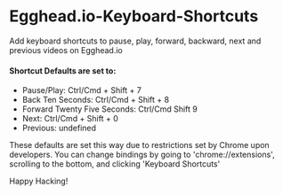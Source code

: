 # Egghead.io-Keyboard-Shortcuts
Add keyboard shortcuts to pause, play, forward, backward, next and previous videos on Egghead.io

#### Shortcut Defaults are set to:

* Pause/Play: Ctrl/Cmd + Shift + 7
* Back Ten Seconds: Ctrl/Cmd + Shift + 8
* Forward Twenty Five Seconds: Ctrl/Cmd Shift 9
* Next: Ctrl/Cmd + Shift + 0
* Previous: undefined

These defaults are set this way due to restrictions set by Chrome upon developers. You can change bindings by going to 'chrome://extensions', scrolling to the bottom, and clicking 'Keyboard Shortcuts'

Happy Hacking!
